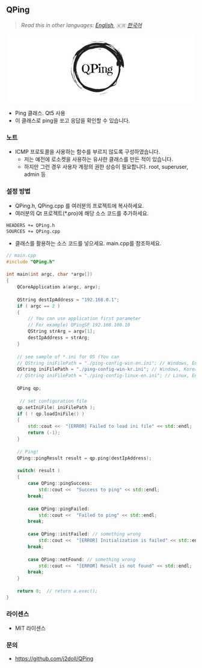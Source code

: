 ﻿## QPing

> *Read this in other languages: [English](README.md), :kr: [한국어](README.ko.md)*

![](markdown-data/qping.png)

- Ping 클래스. Qt5 사용
- 이 클래스로 ping을 쏘고 응답을 확인할 수 있습니다.

### 노트
- ICMP 프로토콜을 사용하는 함수를 부르지 않도록 구성하였습니다.
	- 저는 예전에 로소켓을 사용하는 유사한 클래스를 만든 적이 있습니다.
	- 하지만 그런 경우 사용자 계정의 권한 상승이 필요합니다. root, superuser, admin 등

### 설정 방법
- QPing.h, QPing.cpp 를 여러분의 프로젝트에 복사하세요.
- 여러분의 Qt 프로젝트(*.pro)에 해당 소스 코드를 추가하세요.
```qmake
HEADERS += QPing.h
SOURCES += QPing.cpp
```
- 클래스를 활용하는 소스 코드를 넣으세요. main.cpp를 참조하세요.
```cpp
// main.cpp
#include "QPing.h"

int main(int argc, char *argv[])
{
    QCoreApplication a(argc, argv);

    QString destIpAddress = "192.168.0.1";
    if ( argc == 2 )
    {
        // You can use application first parameter
        // For example) QPingSF 192.168.100.10
        QString strArg = argv[1];
        destIpAddress = strArg;
    }

    // see sample of *.ini for OS (You can
    // QString iniFilePath = "./ping-config-win-en.ini"; // Windows, English
    QString iniFilePath = "./ping-config-win-kr.ini"; // Windows, Korean
    // QString iniFilePath = "./ping-config-linux-en.ini"; // Linux, English

    QPing qp;

     // set configuration file
    qp.setIniFile( iniFilePath );
    if ( ! qp.loadIniFile() )
    {
        std::cout <<  "[ERROR] Failed to load ini file" << std::endl;
        return (-1);
    }

    // Ping!
    QPing::pingResult result = qp.ping(destIpAddress);

    switch( result )
    {
        case QPing::pingSuccess:
            std::cout <<  "Success to ping" << std::endl;
        break;

        case QPing::pingFailed:
            std::cout <<  "Failed to ping" << std::endl;
        break;

        case QPing::initFailed: // something wrong
            std::cout <<  "[ERROR] Initialization is failed" << std::endl;
        break;

        case QPing::notFound: // something wrong
            std::cout <<  "[ERROR] Result is not found" << std::endl;
        break;
    }

    return 0;  // return a.exec();
}
```

### 라이센스
- MIT 라이센스

### 문의
- https://github.com/j2doll/QPing
